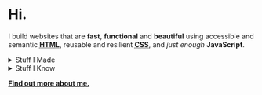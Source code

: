 # Hi.

I build websites that are **fast**, **functional** and **beautiful** using accessible and semantic **<abbr title="HyperText Markup Language">HTML</abbr>**, reusable and resilient **<abbr title="Cascading Stylesheets">CSS</abbr>**, and *just enough* **JavaScript**.

<details>
  <summary>Stuff I Made</summary>
  
  - [Jet Set](https://stylestage.dev/styles/jet-set/)
  - [TouchFuzzy](https://github.com/cbirdsong/touchfuzzy)
  - [The Current](https://thecurrentla.com)
  - [Civix](https://web.archive.org/web/20210717021817/https://gocivix.com/)
  - [Eye on 2020](https://2020.bbrcreative.com)
  - [Food Marketing Now](https://foodmarketingnow.com)
</details>

<details>
  <summary>Stuff I Know</summary>
  
  - **<abbr title="HyperText Markup Language">HTML</abbr>**, and templating languages (Liquid, Twig, Nunjucks, Smarty)
  - **<abbr title="Cascading Stylesheets">CSS</abbr>**, and preprocessors (Sass and Less)
  - **JavaScript**, and jQuery
  - **<abbr title="Scalable Vector Graphics">SVG</abbr>**
  - **WordPress**
  - **Eleventy**
  - _and [much more](https://birdsong.dev/resume)_
</details>

**[Find out more about me.](https://birdsong.dev)**
